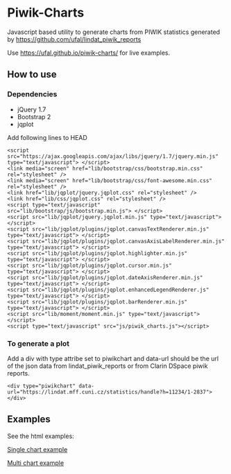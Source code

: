 # Piwik-Charts
Javascript based utility to generate charts from PIWIK statistics generated by https://github.com/ufal/lindat_piwik_reports

Use https://ufal.github.io/piwik-charts/ for live examples.

## How to use

### Dependencies
* jQuery 1.7
* Bootstrap 2
* jqplot

Add following lines to HEAD
```
<script src="https://ajax.googleapis.com/ajax/libs/jquery/1.7/jquery.min.js" type="text/javascript"> </script>
<link media="screen" href="lib/bootstrap/css/bootstrap.min.css" rel="stylesheet" />
<link media="screen" href="lib/bootstrap/css/font-awesome.min.css" rel="stylesheet" />
<link href="lib/jqplot/jquery.jqplot.css" rel="stylesheet" />
<link href="lib/css/jqplot.css" rel="stylesheet" />
<script type="text/javascript" src="lib/bootstrap/js/bootstrap.min.js"> </script>
<script src="lib/jqplot/jquery.jqplot.min.js" type="text/javascript"> </script>
<script src="lib/jqplot/plugins/jqplot.canvasTextRenderer.min.js" type="text/javascript"> </script>
<script src="lib/jqplot/plugins/jqplot.canvasAxisLabelRenderer.min.js" type="text/javascript"> </script>
<script src="lib/jqplot/plugins/jqplot.highlighter.min.js" type="text/javascript"> </script>
<script src="lib/jqplot/plugins/jqplot.cursor.min.js" type="text/javascript"> </script>
<script src="lib/jqplot/plugins/jqplot.dateAxisRenderer.min.js" type="text/javascript"> </script>
<script src="lib/jqplot/plugins/jqplot.enhancedLegendRenderer.js" type="text/javascript"> </script>
<script src="lib/jqplot/plugins/jqplot.barRenderer.min.js" type="text/javascript"> </script>
<script src="lib/moment/moment.min.js" type="text/javascript"> </script>	
<script type="text/javascript" src="js/piwik_charts.js"></script>	
```

### To generate a plot
Add a div with type attribe set to piwikchart and data-url should be the url of the json data from lindat_piwik_reports or from Clarin DSpace piwik reports.
```
<div type="piwikchart" data-url="https://lindat.mff.cuni.cz/statistics/handle?h=11234/1-2837"></div>
```

## Examples

See the html examples:

[Single chart example](single-chart-example.html)

[Multi chart example](multi-chart-example.html)

